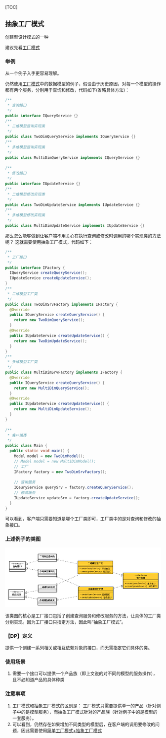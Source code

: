 [TOC]
## 抽象工厂模式
创建型设计模式的一种

建议先看[工厂模式](https://github.com/tengyuanjack/Blogs/blob/master/design-pattern/%E5%B7%A5%E5%8E%82%E6%A8%A1%E5%BC%8F.md)

### 举例
从一个例子入手更容易理解。

仍然使用[工厂模式](https://github.com/tengyuanjack/Blogs/blob/master/design-pattern/%E5%B7%A5%E5%8E%82%E6%A8%A1%E5%BC%8F.md)中的数据模型的例子，假设由于历史原因，对每一个模型的操作都有两个服务，分别用于查询和修改，代码如下(省略具体方法)：
```Java
/**
 * 查询接口
 */
public interface IQueryService {}
/**
 * 二维模型查询实现类
 */
public class TwoDimQueryService implements IQueryService {}
/**
 * 多维模型查询实现类
 */
public class MultiDimQueryService implements IQueryService {}

/**
 * 修改接口
 */
public interface IUpdateService {}
/**
 * 二维模型修改实现类
 */
public class TwoDimUpdateService implements IUpdateService {}
/**
 * 多维模型修改实现类
 */
public class MultiDimUpdateService implements IUpdateService {}
```
那么怎么能够做到让客户端不用关心在执行查询或修改时调用的哪个实现类的方法呢？ 这就需要使用抽象工厂模式，代码如下：
```Java
/**
 * 工厂接口
 */
public interface IFactory {
  IQueryService createQueryService();
  IUpdateService createUpdateService();
}
/**
 * 二维模型工厂类
 */
public class TwoDimSrvFactory implements IFactory {
  @Override
  public IQueryService createQueryService() {
    return new TwoDimQueryService();
  }
  @Override
  public IUpdateService createUpdateService() {
    return new TwoDimUpdateService();
  }
}
/**
 * 多维模型工厂类
 */
public class MultiDimSrvFactory implements IFactory {
  @Override
  public IQueryService createQueryService() {
    return new MultiDimQueryService();
  }
  @Override
  public IUpdateService createUpdateService() {
    return new MultiDimUpdateService();
  }
}

/**
 * 客户端类
 */
public class Main {
  public static void main() {
    Model model = new TwoDimModel();
    // Model model = new MultiDimModel();
    // 工厂
    IFactory factory = new TwoDimSrvFactory();

    // 查询服务
    IQeuryService querySrv = factory.createQueryService();
    // 修改服务
    IUpdateService updateSrv = factory.createUpdateService();
  }
}
```
可以看到，客户端只需要知道是哪个工厂类即可，工厂类中的是对查询和修改的抽象接口。

### 上述例子的类图
![抽象工厂模式类图](https://github.com/tengyuanjack/Blogs/blob/master/attachments/graphs/design-pattern/%E6%8A%BD%E8%B1%A1%E5%B7%A5%E5%8E%82%E6%A8%A1%E5%BC%8F.png)

该类图的核心是工厂接口包括了创建查询服务和修改服务的方法，让具体的工厂类分别实现。因为工厂接口只指定方法，因此叫“抽象工厂模式”。

### 【DP】定义
提供一个创建一系列相关或相互依赖对象的接口，而无需指定它们具体的类。

### 使用场景
1. 需要一个接口可以提供一个产品族（即上文说的对不同的模型的服务操作），且不必知道产品的具体种类

### 注意事项
1. 工厂模式和抽象工厂模式的区别是： 工厂模式只需要提供单一的产品（针对例子中的是模型服务），而抽象工厂模式针对的产品族（针对例子中的是模型的一套服务）。
2. 可以看到，仍然存在如果增加不同类型的模型后，在客户端的调用要修改的问题，因此需要使用[简单工厂模式+抽象工厂模式]()
